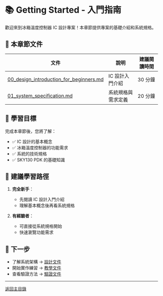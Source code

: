 # 📚 Getting Started - 入門指南

歡迎來到冰箱溫度控制器 IC 設計專案！本章節提供專案的基礎介紹和系統規格。

## 📖 本章節文件

| 文件 | 說明 | 建議閱讀時間 |
|------|------|------------|
| [00_design_introduction_for_beginners.md](00_design_introduction_for_beginners.md) | IC 設計入門介紹 | 30 分鐘 |
| [01_system_specification.md](01_system_specification.md) | 系統規格與需求定義 | 20 分鐘 |

## 🎯 學習目標

完成本章節後，您將了解：
- ✅ IC 設計的基本概念
- ✅ 冰箱溫度控制器的功能需求
- ✅ 系統的技術規格
- ✅ SKY130 PDK 的基礎知識

## 📝 建議學習路徑

1. **完全新手**：
   - 先閱讀 IC 設計入門介紹
   - 理解基本概念後再看系統規格

2. **有經驗者**：
   - 可直接從系統規格開始
   - 快速瀏覽功能需求

## 🔗 下一步

- 了解系統架構 → [設計文件](../02_design/)
- 開始實作練習 → [教學文件](../04_tutorials/)
- 查看驗證方法 → [驗證文件](../03_verification/)

---

[返回主目錄](../README.md)